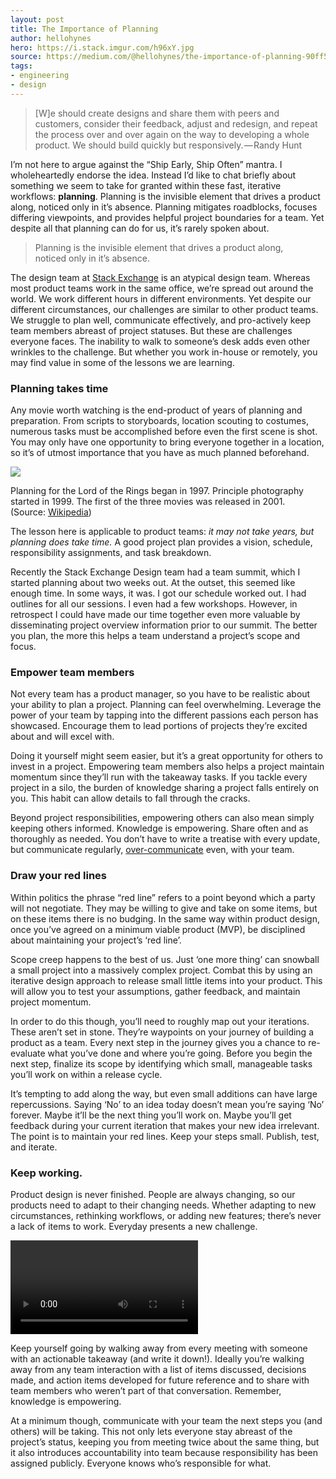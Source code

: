 ```yaml
---
layout: post
title: The Importance of Planning
author: hellohynes
hero: https://i.stack.imgur.com/h96xY.jpg
source: https://medium.com/@hellohynes/the-importance-of-planning-90ff5be90b10
tags:
- engineering
- design
---
```


<blockquote name="80bb" id="80bb" class="graf--pullquote pullquote graf--first">[W]e should create designs and share them with peers and customers, consider their feedback, adjust and redesign, and repeat the process over and over again on the way to developing a whole product. We should build quickly but responsively.&#8202;—&#8202;Randy Hunt</blockquote>



<p name="6221" id="6221" class="graf--p is-withNotes">I’m not here to argue against the “Ship Early, Ship Often” mantra. I wholeheartedly endorse the idea. Instead I’d like to chat briefly about something we seem to take for granted within these fast, iterative workflows: <strong class="markup--strong markup--p-strong">planning</strong>. Planning is the invisible element that drives a product along, noticed only in it’s absence. Planning mitigates roadblocks, focuses differing viewpoints, and provides helpful project boundaries for a team. Yet despite all that planning can do for us, it’s rarely spoken about.</p>

<blockquote name="ce28" id="ce28" class="graf--pullquote pullquote">Planning is the invisible element that drives a product along,<br>noticed only in it’s absence.</blockquote>

<p name="5bf8" id="5bf8" class="graf--p">The design team at <a href="http://stackexchange.com/" data-href="http://stackexchange.com/" class="markup--anchor markup--p-anchor" rel="nofollow">Stack Exchange</a> is an atypical design team. Whereas most product teams work in the same office, we’re spread out around the world. We work different hours in different environments. Yet despite our different circumstances, our challenges are similar to other product teams. We struggle to plan well, communicate effectively, and pro-actively keep team members abreast of project statuses. But these are challenges everyone faces. The inability to walk to someone’s desk adds even other wrinkles to the challenge. But whether you work in-house or remotely, you may find value in some of the lessons we are learning.</p>

<h3 name="bc53" id="bc53" class="graf--h3">Planning takes time</h3>

<p name="c178" id="c178" class="graf--p">Any movie worth watching is the end-product of years of planning and preparation. From scripts to storyboards, location scouting to costumes, numerous tasks must be accomplished before even the first scene is shot. You may only have one opportunity to bring everyone together in a location, so it’s of utmost importance that you have as much planned beforehand.</p>

<img class="graf-image" data-image-id="1*N9aeVbJ_ZpxENkmWqm4zCw.jpeg" data-width="680" data-height="478" src="https://d262ilb51hltx0.cloudfront.net/max/1600/1*N9aeVbJ_ZpxENkmWqm4zCw.jpeg">
<p>Planning for the Lord of the Rings began in 1997. Principle photography started in 1999. The first of the three movies was released in 2001.<br>(Source: <a href="https://en.wikipedia.org/wiki/The_Lord_of_the_Rings_%28film_series%29#Development" data-href="https://en.wikipedia.org/wiki/The_Lord_of_the_Rings_%28film_series%29#Development" class="markup--anchor markup--figure-anchor" rel="nofollow">Wikipedia</a>)</p>

<p name="cafa" id="cafa" class="graf--p">The lesson here is applicable to product teams: <em class="markup--em markup--p-em">it may not take years, but planning does take time.</em> A good project plan provides a vision, schedule, responsibility assignments, and task breakdown.</p>

<p name="9ac9" id="9ac9" class="graf--p">Recently the Stack Exchange Design team had a team summit, which I started planning about two weeks out. At the outset, this seemed like enough time. In some ways, it was. I got our schedule worked out. I had outlines for all our sessions. I even had a few workshops. However, in retrospect I could have made our time together even more valuable by disseminating project overview information prior to our summit. The better you plan, the more this helps a team understand a project’s scope and focus.</p>

<h3 name="74ab" id="74ab" class="graf--h3">Empower team members</h3>

<p name="da63" id="da63" class="graf--p">Not every team has a product manager, so you have to be realistic about your ability to plan a project. Planning can feel overwhelming. Leverage the power of your team by tapping into the different passions each person has showcased. Encourage them to lead portions of projects they’re excited about and will excel with.</p>

<p name="1d43" id="1d43" class="graf--p">Doing it yourself might seem easier, but it’s a great opportunity for others to invest in a project. Empowering team members also helps a project maintain momentum since they’ll run with the takeaway tasks. If you tackle every project in a silo, the burden of knowledge sharing a project falls entirely on you. This habit can allow details to fall through the cracks.</p>

<p name="f2bb" id="f2bb" class="graf--p">Beyond project responsibilities, empowering others can also mean simply keeping others informed. Knowledge is empowering. Share often and as thoroughly as needed. You don’t have to write a treatise with every update, but communicate regularly, <a href="http://courtnycotten.com/you-can-work-remote/" data-href="http://courtnycotten.com/you-can-work-remote/" class="markup--anchor markup--p-anchor" rel="nofollow">over-communicate</a> even, with your team.</p>

<h3 name="550a" id="550a" class="graf--h3">Draw your red lines</h3>

<p name="de02" id="de02" class="graf--p">Within politics the phrase “red line” refers to a point beyond which a party will not negotiate. They may be willing to give and take on some items, but on these items there is no budging. In the same way within product design, once you’ve agreed on a minimum viable product (MVP), be disciplined about maintaining your project’s ‘red line’.</p>

<p name="3baf" id="3baf" class="graf--p is-withNotes">Scope creep happens to the best of us. Just ‘one more thing’ can snowball a small project into a massively complex project. Combat this by using an iterative design approach to release small little items into your product. This will allow you to test your assumptions, gather feedback, and maintain project momentum.</p>

<p name="48e7" id="48e7" class="graf--p">In order to do this though, you’ll need to roughly map out your iterations. These aren’t set in stone. They’re waypoints on your journey of building a product as a team. Every next step in the journey gives you a chance to re-evaluate what you’ve done and where you’re going. Before you begin the next step, finalize its scope by identifying which small, manageable tasks you’ll work on within a release cycle.</p>

<p name="5b63" id="5b63" class="graf--p">It’s tempting to add along the way, but even small additions can have large repercussions. Saying ‘No’ to an idea today doesn’t mean you’re saying ‘No’ forever. Maybe it’ll be the next thing you’ll work on. Maybe you’ll get feedback during your current iteration that makes your new idea irrelevant. The point is to maintain your red lines. Keep your steps small. Publish, test, and iterate.</p>

<h3 name="f6a3" id="f6a3" class="graf--h3">Keep working.</h3>

<p name="00c7" id="00c7" class="graf--p">Product design is never finished. People are always changing, so our products need to adapt to their changing needs. Whether adapting to new circumstances, rethinking workflows, or adding new features; there’s never a lack of items to work. Everyday presents a new challenge.</p>

<video loop="" video="" autoplay="" class="graf-image" data-image-id="1*HKayb6Ppl1ZP2zCRc5N8tQ.gif" data-width="400" data-height="300"><source src="https://d262ilb51hltx0.cloudfront.net/max/1600/1*HKayb6Ppl1ZP2zCRc5N8tQ.ogv" type="video/ogg"><source src="https://d262ilb51hltx0.cloudfront.net/max/1600/1*HKayb6Ppl1ZP2zCRc5N8tQ.mp4" type="video/mp4">Your browser does not support the video tag.</video>

<p name="f901" id="f901" class="graf--p">Keep yourself going by walking away from every meeting with someone with an actionable takeaway (and write it down!). Ideally you’re walking away from any team interaction with a list of items discussed, decisions made, and action items developed for future reference and to share with team members who weren’t part of that conversation. Remember, knowledge is empowering.</p>

<p name="590a" id="590a" class="graf--p graf--last">At a minimum though, communicate with your team the next steps you (and others) will be taking. This not only lets everyone stay abreast of the project’s status, keeping you from meeting twice about the same thing, but it also introduces accountability into team because responsibility has been assigned publicly. Everyone knows who’s responsible for what.</p>